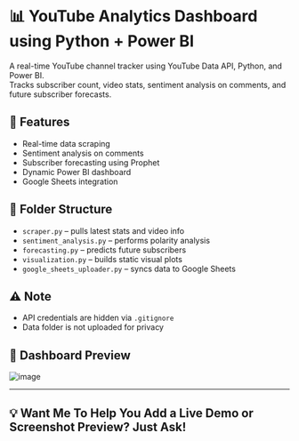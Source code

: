 # 📊 YouTube Analytics Dashboard using Python + Power BI

A real-time YouTube channel tracker using YouTube Data API, Python, and Power BI.  
Tracks subscriber count, video stats, sentiment analysis on comments, and future subscriber forecasts.

## 🔧 Features

- Real-time data scraping
- Sentiment analysis on comments
- Subscriber forecasting using Prophet
- Dynamic Power BI dashboard
- Google Sheets integration

## 📁 Folder Structure

- `scraper.py` – pulls latest stats and video info
- `sentiment_analysis.py` – performs polarity analysis
- `forecasting.py` – predicts future subscribers
- `visualization.py` – builds static visual plots
- `google_sheets_uploader.py` – syncs data to Google Sheets

## ⚠️ Note

- API credentials are hidden via `.gitignore`
- Data folder is not uploaded for privacy

## 📸 Dashboard Preview

![image](https://github.com/user-attachments/assets/137763f9-e150-4bf5-985e-e232ed20e32f)

---

## 💡 Want Me To Help You Add a Live Demo or Screenshot Preview? Just Ask!
